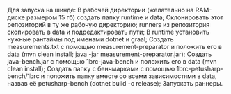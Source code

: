 Для запуска на шинде:
В рабочей директории (желательно на RAM-диске размером 15 гб) создать папку runtime и data;
Склонировать этот репозиторий в ту же рабочую директорию;
runners из репозитория скопировать в data и подредактировать пути;
В runtime установить нужные рантаймы под именами dotnet и graal;
Создать measurements.txt с помощью measurement-preparator и положить его в data (mvn clean install; java -jar measurement-preparator.jar);
Создать java-bench.jar с помощью 1brc-java-bench и положить его в data (mvn clean install);
Создать папку с бенчмарками с помощью 1brc-petusharp-bench/1brc и положить папку вместе со всеми зависимостями в data, назвав её petusharp-bench (dotnet build -c release);
Запускать раннеры.
